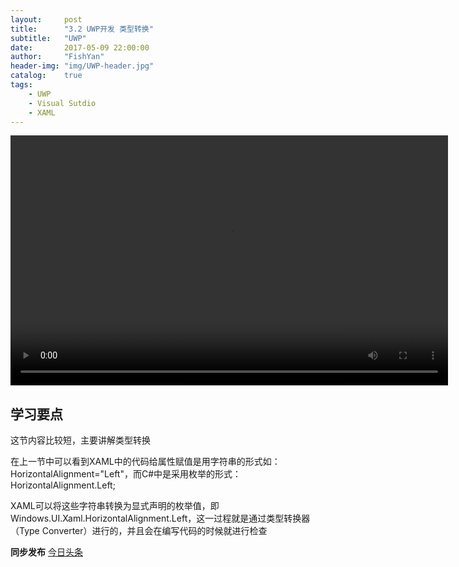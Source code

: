 ```yaml
---
layout:     post
title:      "3.2 UWP开发 类型转换"
subtitle:   "UWP"
date:       2017-05-09 22:00:00
author:     "FishYan"
header-img: "img/UWP-header.jpg" 
catalog:    true
tags:
    - UWP
    - Visual Sutdio
    - XAML
---
```


<video src="http://v3.365yg.com/4f28af989f3a4ad1fe460e17e3d652e3/59113c91/video/m/2203b87f2c1c3a848cc8e9991e381f4bd5c1146962000031e1f94847c4/" width="700px" height="400px" controls="controls">

</video>

## 学习要点

这节内容比较短，主要讲解类型转换

在上一节中可以看到XAML中的代码给属性赋值是用字符串的形式如：HorizontalAlignment="Left"，而C#中是采用枚举的形式：HorizontalAlignment.Left;

XAML可以将这些字符串转换为显式声明的枚举值，即Windows.UI.Xaml.HorizontalAlignment.Left，这一过程就是通过类型转换器（Type Converter）进行的，并且会在编写代码的时候就进行检查


**同步发布**
[今日头条](http://www.toutiao.com/i6417943807177785858/)